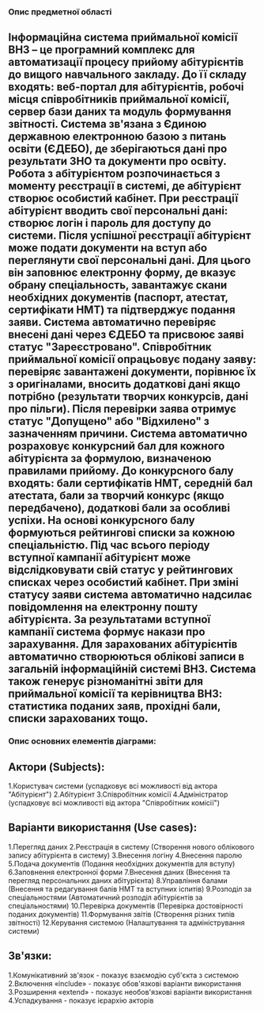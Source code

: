 ### Опис предметної області
## Інформаційна система приймальної комісії ВНЗ – це програмний комплекс для автоматизації процесу прийому абітурієнтів до вищого навчального закладу. До її складу входять: веб-портал для абітурієнтів, робочі місця співробітників приймальної комісії, сервер бази даних та модуль формування звітності. Система зв'язана з Єдиною державною електронною базою з питань освіти (ЄДЕБО), де зберігаються дані про результати ЗНО та документи про освіту. Робота з абітурієнтом розпочинається з моменту реєстрації в системі, де абітурієнт створює особистий кабінет. При реєстрації абітурієнт вводить свої персональні дані: створює логін і пароль для доступу до системи. Після успішної реєстрації абітурієнт може подати документи на вступ або переглянути свої персональні дані. Для цього він заповнює електронну форму, де вказує обрану спеціальность, завантажує скани необхідних документів (паспорт, атестат, сертифікати НМТ) та підтверджує подання заяви. Система автоматично перевіряє внесені дані через ЄДЕБО та присвоює заяві статус "Зареєстровано". Співробітник приймальної комісії опрацьовує подану заяву: перевіряє завантажені документи, порівнює їх з оригіналами, вносить додаткові дані якщо потрібно (результати творчих конкурсів, дані про пільги). Після перевірки заява отримує статус "Допущено" або "Відхилено" з зазначенням причини. Система автоматично розраховує конкурсний бал для кожного абітурієнта за формулою, визначеною правилами прийому. До конкурсного балу входять: бали сертифікатів НМТ, середній бал атестата, бали за творчий конкурс (якщо передбачено), додаткові бали за особливі успіхи. На основі конкурсного балу формуються рейтингові списки за кожною спеціальністю. Під час всього періоду вступної кампанії абітурієнт може відслідковувати свій статус у рейтингових списках через особистий кабінет. При зміні статусу заяви система автоматично надсилає повідомлення на електронну пошту абітурієнта. За результатами вступної кампанії система формує накази про зарахування. Для зарахованих абітурієнтів автоматично створюються облікові записи в загальній інформаційній системі ВНЗ. Система також генерує різноманітні звіти для приймальної комісії та керівництва ВНЗ: статистика поданих заяв, прохідні бали, списки зарахованих тощо.
### Опис основних елементів діаграми:
## Актори (Subjects):
1.Користувач системи (успадковує всі можливості від актора "Абітурієнт")
2.Абітурієнт
3.Співробітник комісії
4.Адміністратор (успадковує всі можливості від актора "Співробітник комісії")
## Варіанти використання (Use cases):
1.Перегляд даних
2.Реєстрація в систему (Створення нового облікового запису абітурієнта в систему)
3.Внесення логіну
4.Внесення паролю
5.Подача документів (Подання необхідних документів для вступу)
6.Заповнення електронної форми
7.Внесення даних (Внесення та перегляд персональних даних абітурієнта)
8.Управління балами (Внесення та редагування балів НМТ та вступних іспитів)
9.Розподіл за спеціальностями (Автоматичний розподіл абітурієнтів за спеціальностями)
10.Перевірка документів (Перевірка достовірності поданих документів)
11.Формування звітів (Створення різних типів звітності)
12.Керування системою (Налаштування та адміністрування системи)
## Зв'язки:
1.Комунікативний зв'язок - показує взаємодію суб'єкта з системою
2.Включення «include» - показує обов'язкові варіанти використання
3.Розширення «extend» - показує необов'язкові варіанти використання
4.Успадкування - показує ієрархію акторів